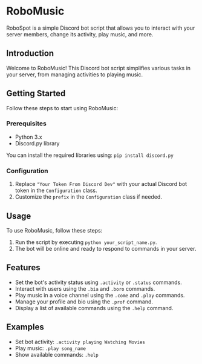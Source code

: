 # RoboMusic

RoboSpot is a simple Discord bot script that allows you to interact with your server members, change its activity, play music, and more.

## Introduction

Welcome to RoboMusic! This Discord bot script simplifies various tasks in your server, from managing activities to playing music.

## Getting Started

Follow these steps to start using RoboMusic:

### Prerequisites

- Python 3.x
- Discord.py library

You can install the required libraries using: `pip install discord.py`

### Configuration

1. Replace `"Your Token From Discord Dev"` with your actual Discord bot token in the `Configuration` class.
2. Customize the `prefix` in the `Configuration` class if needed.

## Usage

To use RoboMusic, follow these steps:

1. Run the script by executing `python your_script_name.py`.
2. The bot will be online and ready to respond to commands in your server.

## Features

- Set the bot's activity status using `.activity` or `.status` commands.
- Interact with users using the `.bia` and `.boro` commands.
- Play music in a voice channel using the `.come` and `.play` commands.
- Manage your profile and bio using the `.prof` command.
- Display a list of available commands using the `.help` command.

## Examples

- Set bot activity: `.activity playing Watching Movies`
- Play music: `.play song_name`
- Show available commands: `.help`

